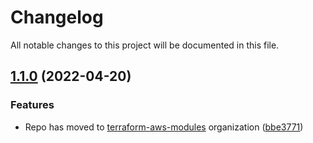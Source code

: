 # Changelog

All notable changes to this project will be documented in this file.

## [1.1.0](https://github.com/clowdhaus/terraform-aws-appconfig/compare/v1.0.0...v1.1.0) (2022-04-20)


### Features

* Repo has moved to [terraform-aws-modules](https://github.com/terraform-aws-modules/terraform-aws-appconfig) organization ([bbe3771](https://github.com/clowdhaus/terraform-aws-appconfig/commit/bbe3771cb2a14c02c666583c0e6b60dfe6020f2c))
